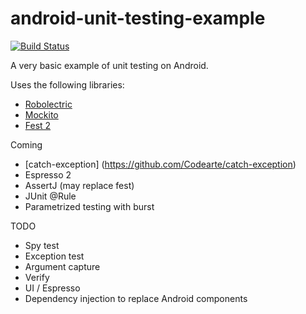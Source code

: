 # android-unit-testing-example

[![Build Status](https://travis-ci.org/patrickcousins/android-unit-testing-example.svg?branch=master)](https://travis-ci.org/patrickcousins/android-unit-testing-example)

A very basic example of unit testing on Android.

Uses the following libraries:

* [Robolectric](http://robolectric.org/)
* [Mockito](https://github.com/mockito/mockito)
* [Fest 2](https://github.com/alexruiz/fest-assert-2.x)

Coming

* [catch-exception] (https://github.com/Codearte/catch-exception)
* Espresso 2
* AssertJ (may replace fest)
* JUnit @Rule
* Parametrized testing with burst

TODO

* Spy test
* Exception test
* Argument capture
* Verify
* UI / Espresso
* Dependency injection to replace Android components

